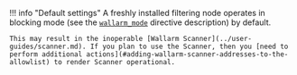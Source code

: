 !!! info "Default settings"
    A freshly installed filtering node operates in blocking mode (see the [`wallarm_mode`](configure-parameters-en.md#wallarm_mode) directive description) by default.
    
    This may result in the inoperable [Wallarm Scanner](../user-guides/scanner.md). If you plan to use the Scanner, then you [need to perform additional actions](#adding-wallarm-scanner-addresses-to-the-allowlist) to render Scanner operational.